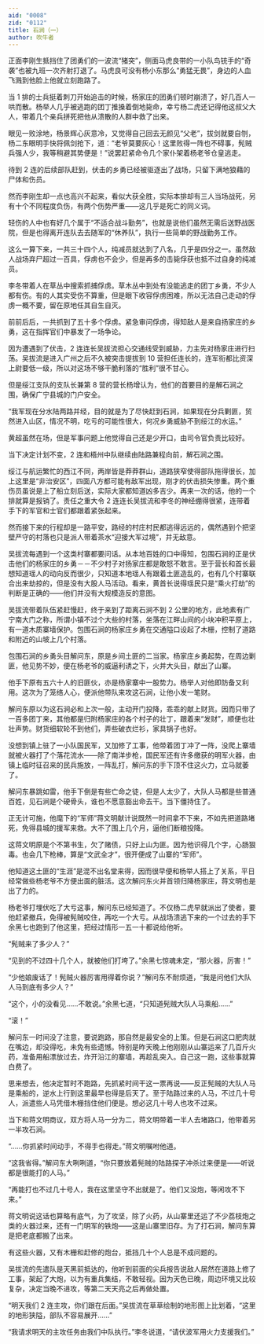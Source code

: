 ```yaml
---
aid: "0008"
zid: "0112"
title: 石涧（一）
author: 吹牛者
---
```


正面李刚生抵挡住了团勇们的一波流“猪突”，侧面马虎良带的一小队鸟铳手的“奇袭”也被九班一次齐射打退了。马虎良可没有杨小东那么“勇猛无畏”，身边的人血飞溅到他脸上他就立刻跑路了。

当 1 排的士兵挺着刺刀开始追击的时候，杨家庄的团勇们顿时崩溃了，好几百人一哄而散。杨举人几乎被逃跑的团丁推搡着倒地毙命，幸亏杨二虎还记得他这叔父大人，带着几个亲兵拼死把他从溃散的人群中救了出来。

眼见一败涂地，杨景辉心灰意冷，又觉得自己回去无颜见“父老”，拔剑就要自刎，杨二东眼明手快将佩剑抢下，道：“老爷莫要灰心！这里败得一阵也不碍事，髡贼兵强人少，我等稍避其势便是！”说罢赶紧命令几个家仆架着杨老爷仓皇逃走。

待到 2 连的后续部队赶到，伏击的乡勇已经被驱逐出了战场，只留下满地狼藉的尸体和伤员。

然而李刚生却一点也高兴不起来，看似大获全胜，实际本排却有三人当场战死，另有十个不同程度负伤，有两个伤势严重――这几乎是死亡的同义词。

轻伤的人中也有好几个属于“不适合战斗勤务”，也就是说他们虽然无需后送野战医院，但是也得离开连队去去随军的“休养队”，执行一些简单的野战勤务工作。

这么一算下来，一共三十四个人，纯减员就达到了八名，几乎是四分之一。虽然敌人战场弃尸超过一百具，俘虏也不会少，但是再多的击毙俘获也抵不过自身的纯减员。

李冬带着人在草丛中搜索抓捕俘虏。草木丛中到处有没能逃走的团丁乡勇，不少人都有伤。有的人其实受伤不算重，但是眼下收容俘虏困难，所以无法自己走动的俘虏一概不要，留在原地任其自生自灭。

前前后后，一共抓到了五十多个俘虏。紧急审问俘虏，得知敌人是来自扬家庄的乡勇，这在指挥官们中暴发了一场争论。

因为遭遇到了伏击，2 连连长吴拔流担心交通线受到威胁，力主先对杨家庄进行扫荡。吴拔流是进入广州之后不久被突击提拔到 10 营担任连长的，连军衔都比资深上尉要低一级，所以对这场不够干脆利落的“胜利”很不甘心。

但是绥江支队的支队长兼第 8 营的营长杨增认为，他们的首要目的是解石涧之围，确保广宁县城的门户安全。

“我军现在分水陆两路并经，目的就是为了尽快赶到石涧，如果现在分兵剿匪，贸然进入山区，情况不明，吃亏的可能性很大，何况乡勇威胁不到绥江的水运。”

黄超虽然在场，但是军事问题上他觉得自己还是少开口，由司令官负责比较好。

当下决定计划不变，2 连和梧州中队继续由陆路兼程向前，解石涧之围。

绥江与航运繁忙的西江不同，两岸皆是莽莽群山，道路狭窄使得部队拖得很长，加上这里是“非治安区”，四面八方都可能有敌军出现，刚才的伏击损失惨重。两个重伤员虽说是上了船立刻后送，实际大家都知道凶多吉少。再来一次的话，他的一个排就算是报销了。责任之重大令 2 连连长吴拔流和李冬的神经绷得很紧，连带着手下的军官和士官们都跟着紧张起来。

然而接下来的行程却是一路平安，路经的村庄村民都逃得远远的，偶然遇到个把坚壁严守的村落也只是派人带着茶水“迎接大军过境”，并无敌意。

吴拔流每遇到一个这类村寨都要问话。从本地百姓的口中得知，包围石涧的正是伏击他们的杨家庄的乡勇－－不少村子对扬家庄都是敢怒不敢言。至于营长和首长最想知道瑶人的动向反而很少，只知道本地瑶人有跟着土匪造乱的，也有几个村寨联合出来劫掠的，但是没有大股人马活动。看来，黄首长说得瑶民只是“乘火打劫”的判断是正确的――他们并没有大规模造反的意图。

吴拔流带着队伍紧赶慢赶，终于来到了距离石涧不到 2 公里的地方，此地素有广宁南大门之称，所谓小镇不过个大些的村落，坐落在江畔山间的小块冲积平原上，有一道木质寨墙保护。包围石涧的杨家庄乡勇在交通隘口设起了木栅，控制了道路和附近的山坡上几个村落。

包围石涧的乡勇头目解问东，原是乡间土匪的二当家。杨家庄乡勇起势，在周边剿匪，他见势不妙，便在杨老爷的威逼利诱之下，火并大头目，献出了山寨。

他手下原有五六十人的旧匪伙，亦是杨家寨中一股势力。杨举人对他即防备又利用。这次为了笼络人心，便派他带队来攻这石涧，让他小发一笔财。

解问东原以为这石涧必和上次一般，主动开门投降，乖乖的献上财货。因而只带了一百多团丁来，其他都是归附杨家庄的各个村子的壮丁，跟着来“发财”，顺便也壮壮声势。财货细软轮不到他们，弄些破衣烂衫，家具锅子也好。

没想到镇上驻了一小队国民军，又加修了工事，他带着团丁冲了一阵，没爬上寨墙就被火器打了个落花流水――除了南洋步枪，国民军还有许多缴获的明军火器，由镇上临时征召来的民兵施放，一阵乱打，解问东的手下顶不住这火力，立马就萎了。

解问东暴跳如雷，他手下倒是有些亡命之徒，但是人太少了，大队人马都是些普通百姓，见石涧是个硬骨头，谁也不愿意豁出命去干。当下僵持住了。

正无计可施，他麾下的“军师”蒋文明献计说既然一时间拿不下来，不如先把道路堵死，免得县城的援军来救。大不了围上几个月，逼他们断粮投降。

这蒋文明原是个不第书生，欠了赌债，只好上山为匪。因为他识得几个字，心肠狠毒。也会几下枪棒，算是“文武全才”，很开便成了山寨的“军师”。

他知道这土匪的“生涯”是混不出名堂来得，因而很早便和杨举人搭上了关系，平日经常做些杨老爷不方便出面的脏活。这次解问东火并首领归降杨家庄，蒋文明也是出了力的。

杨老爷打埋伏吃了大亏这事，解问东已经知道了。不仅杨二虎早就派出了使者，要他赶紧撤兵，免得被髡贼咬住，再吃一个大亏。从战场溃逃下来的一个过去的手下余黑七也跑到了他这里，把经过情形一五一十都说给他听。

“髡贼来了多少人？”

“见到的不过四十几个人，就被他们打垮了。”余黑七惊魂未定，“那火器，厉害！”

“少他娘废话了！髡贼火器厉害用得着你说？”解问东不耐烦道，“我是问他们大队人马到底有多少人？”

“这个，小的没看见……不敢说。”余黑七道，“只知道髡贼大队人马乘船……”

“滚！”

解问东一时间没了注意，要说跑路，那自然是最安全的上策。但是石涧这口肥肉就在嘴边，却没得吃，未免有些遗憾。特别是昨天晚上他刚刚从山寨运来了几百斤火药，准备用船漂放过去，炸开沿江的寨墙，再趁乱突入。自己这一跑，这些事就算白费了。

思来想去，他决定暂时不跑路，先抓紧时间干这一票再说――反正髡贼的大队人马是乘船的，逆水上行到这里最早也得是后天了。至于陆路过来的人马，不过几十号人，派遣些人马凭借木栅挡住他们便是。想必这几十号人也攻不过来。

当下和蒋文明商议，双方将人马一分为二，蒋文明带着一半人去堵路口，他带着另一半攻石涧。

“……你抓紧时间动手，不得手也得走。”蒋文明嘱咐他道。

“这我省得。”解问东大咧咧道，“你只要放着髡贼的陆路探子冲杀过来便是――听说都是很能打的人马。”

“再能打也不过几十号人，我在这里坚守不出就是了。他们又没炮，等闲攻不下来。”

蒋文明说这话也算略有底气，为了攻坚，除了火药，从山寨里还运了不少荔枝炮之类的火器过来，还有一门明军的铁炮――这是山寨里旧存。为了打石涧，解问东算是把老底都搬了出来。

有这些火器，又有木栅和赶修的炮台，抵挡几十个人总是不成问题的。

吴拔流的先遣队是天黑前抵达的，他听到前面的尖兵报告说敌人居然在道路上修了工事，架起了大炮，以为有重兵集结，不敢轻视。因为天色已晚，周边环境又比较复杂，决定当晚不进攻，等第二天天亮之后再做处置。

“明天我们 2 连主攻，你们跟在后面。”吴拔流在草草绘制的地形图上比划着，“这里的地形狭隘，部队不容易展开……”

“我请求明天的主攻任务由我们中队执行。”李冬说道，“请伏波军用火力支援我们。”
